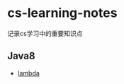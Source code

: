 # cs-learning-notes
记录cs学习中的重要知识点
 
  ## Java8

- [lambda](https://github.com/BufferedStream/cs-learning-notes/blob/master/notes/lambda.md)
